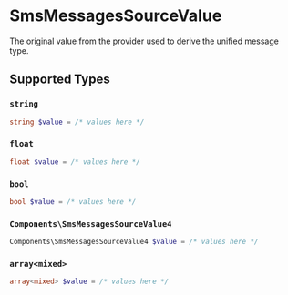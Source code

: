 # SmsMessagesSourceValue

The original value from the provider used to derive the unified message type.


## Supported Types

### `string`

```php
string $value = /* values here */
```

### `float`

```php
float $value = /* values here */
```

### `bool`

```php
bool $value = /* values here */
```

### `Components\SmsMessagesSourceValue4`

```php
Components\SmsMessagesSourceValue4 $value = /* values here */
```

### `array<mixed>`

```php
array<mixed> $value = /* values here */
```


